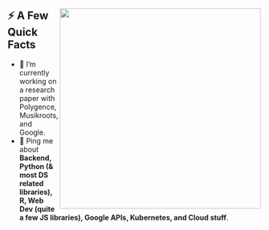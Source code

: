 <div>
  <img width="400px" align="right" src="https://cdn.tomondre.com/this-is-fine.jpg" />
  <h2>⚡️ A Few Quick Facts</h2>
  <ul>
    <li>🔭 I’m currently working on a research paper with Polygence, Musikroots, and Google.</li>
    <li>💬 Ping me about <strong>Backend, Python (& most DS related libraries), R, Web Dev (quite a few JS libraries), Google APIs, Kubernetes, and Cloud stuff</strong>.</li>
  </ul>
</div>

</br>
</br>


